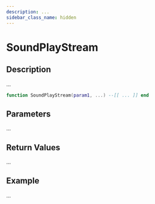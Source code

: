 ```yaml
---
description: ...
sidebar_class_name: hidden
---
```


# SoundPlayStream

## Description

...

```lua
function SoundPlayStream(param1, ...) --[[ ... ]] end
```

## Parameters

...

## Return Values

...

## Example

...

